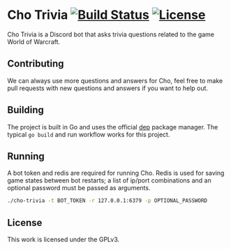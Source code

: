# Cho Trivia [![Build Status](https://travis-ci.org/Reshurum/cho-trivia.svg?branch=master)](https://travis-ci.org/Reshurum/cho-trivia) [![License](https://img.shields.io/badge/license-GPLv3-blue.svg)](COPYING)

Cho Trivia is a Discord bot that asks trivia questions related to the game World of Warcraft.

## Contributing

We can always use more questions and answers for Cho, feel free to make pull requests with new questions and answers if you want to help out.

## Building

The project is built in Go and uses the official [dep](https://github.com/golang/dep) package manager. The typical `go build` and run workflow works for this project.

## Running

A bot token and redis are required for running Cho. Redis is used for saving game states between bot restarts; a list of ip/port combinations and an optional password must be passed as arguments.

```bash
./cho-trivia -t BOT_TOKEN -r 127.0.0.1:6379 -p OPTIONAL_PASSWORD
```

## License

This work is licensed under the GPLv3.
